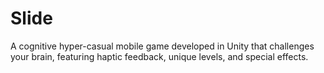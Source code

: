 # Slide
A cognitive hyper-casual mobile game developed in Unity that challenges your brain, featuring haptic feedback, unique levels, and special effects.

